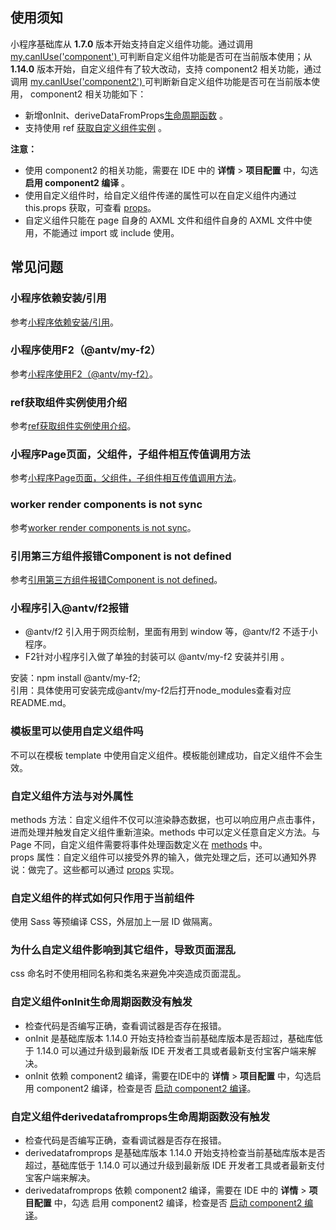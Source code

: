 ## 使用须知
小程序基础库从 **1.7.0** 版本开始支持自定义组件功能。通过调用[ my.canIUse('component') ](https://opendocs.alipay.com/mini/api/can-i-use)可判断自定义组件功能是否可在当前版本使用；从 **1.14.0** 版本开始，自定义组件有了较大改动，支持 component2 相关功能，通过调用 [my.canIUse('component2') ](https://opendocs.alipay.com/mini/api/can-i-use)可判断新自定义组件功能是否可在当前版本使用， component2 相关功能如下：

- 新增onInit、deriveDataFromProps[生命周期函数](https://opendocs.alipay.com/mini/framework/component-lifecycle) 。
- 支持使用 ref [获取自定义组件实例](https://opendocs.alipay.com/mini/framework/component-ref) 。

**注意：**

- 使用 component2 的相关功能，需要在 IDE 中的 **详情** > **项目配置** 中，勾选 **启用 component2 编译** 。
- 使用自定义组件时，给自定义组件传递的属性可以在自定义组件内通过 this.props 获取，可查看 [props](https://opendocs.alipay.com/mini/framework/component_object#props)。
- 自定义组件只能在 page 自身的 AXML 文件和组件自身的 AXML 文件中使用，不能通过 import 或 include 使用。   

## 常见问题

### 小程序依赖安装/引用
参考[小程序依赖安装/引用](https://opendocs.alipay.com/support/01rb23)。 

### 小程序使用F2（@antv/my-f2）
参考[小程序使用F2（@antv/my-f2）](https://opendocs.alipay.com/support/01rb1j)。 

### ref获取组件实例使用介绍
参考[ref获取组件实例使用介绍](https://opendocs.alipay.com/support/01rb1o)。 

### 小程序Page页面，父组件，子组件相互传值调用方法
参考[小程序Page页面，父组件，子组件相互传值调用方法](https://opendocs.alipay.com/support/01rb1e)。 

### worker render components is not sync
参考[worker render components is not sync](https://opendocs.alipay.com/support/01rb7n)。 

### 引用第三方组件报错Component is not defined
参考[引用第三方组件报错Component is not defined](https://opendocs.alipay.com/support/01rb3c)。 

### 小程序引入@antv/f2报错

- @antv/f2 引入用于网页绘制，里面有用到 window 等，@antv/f2 不适于小程序。
- F2针对小程序引入做了单独的封装可以 @antv/my-f2 安装并引用 。

安装：npm install @antv/my-f2;<br />引用：具体使用可安装完成@antv/my-f2后打开node_modules查看对应README.md。 

### 模板里可以使用自定义组件吗
不可以在模板 template 中使用自定义组件。模板能创建成功，自定义组件不会生效。 

### 自定义组件方法与对外属性
methods 方法：自定义组件不仅可以渲染静态数据，也可以响应用户点击事件，进而处理并触发自定义组件重新渲染。methods 中可以定义任意自定义方法。与 Page 不同，自定义组件需要将事件处理函数定义在 [methods](https://opendocs.alipay.com/mini/framework/component_object) 中。 <br />props 属性：自定义组件可以接受外界的输入，做完处理之后，还可以通知外界说：做完了。这些都可以通过 [props](https://opendocs.alipay.com/mini/framework/component_object) 实现。 

### 自定义组件的样式如何只作用于当前组件
使用 Sass 等预编译 CSS，外层加上一层 ID 做隔离。 

### 为什么自定义组件影响到其它组件，导致页面混乱
css 命名时不使用相同名称和类名来避免冲突造成页面混乱。 

### 自定义组件onInit生命周期函数没有触发

- 检查代码是否编写正确，查看调试器是否存在报错。
- onInit 是基础库版本 1.14.0 开始支持检查当前基础库版本是否超过，基础库低于 1.14.0 可以通过升级到最新版 IDE 开发者工具或者最新支付宝客户端来解决。
- onInit 依赖 component2 编译，需要在IDE中的 **详情** > **项目配置** 中，勾选启用 component2 编译，检查是否 [启动 component2 编译](https://opendocs.alipay.com/mini/framework/custom-component-overview)。 

### 自定义组件derivedatafromprops生命周期函数没有触发

- 检查代码是否编写正确，查看调试器是否存在报错。
- derivedatafromprops 是基础库版本 1.14.0 开始支持检查当前基础库版本是否超过，基础库低于 1.14.0 可以通过升级到最新版 IDE 开发者工具或者最新支付宝客户端来解决。
- derivedatafromprops 依赖 component2 编译，需要在 IDE 中的 **详情** > **项目配置** 中，勾选 启用 component2 编译，检查是否 [启动 component2 编译](https://opendocs.alipay.com/mini/framework/custom-component-overview)。 
